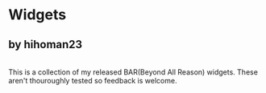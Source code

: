 # Widgets
<h2>by hihoman23</h2>
<br>
This is a collection of my released BAR(Beyond All Reason) widgets. These aren't thouroughly tested so feedback is welcome.
